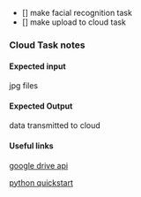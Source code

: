 - [] make facial recognition task
- [] make upload to cloud task


### Cloud Task notes

#### Expected input

jpg files

#### Expected Output

data transmitted to cloud

#### Useful links

[google drive api](https://developers.google.com/drive/api/v3/manage-uploads)

[python quickstart](https://developers.google.com/drive/api/v3/quickstart/python)

<!-- [tutorial using pydrive](https://towardsdatascience.com/how-to-manage-files-in-google-drive-with-python-d26471d91ecd) -->
